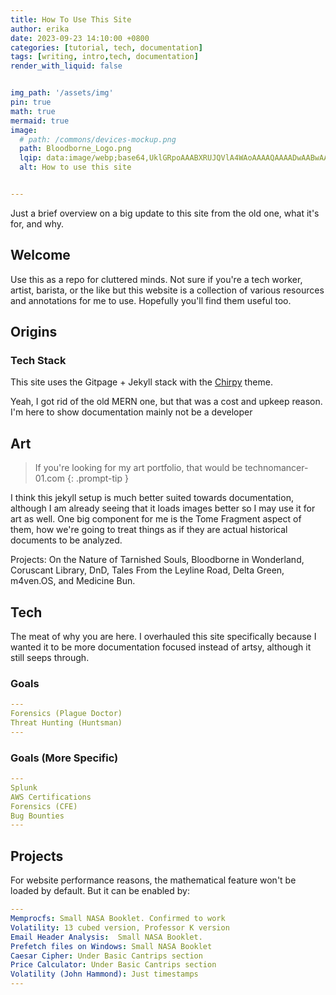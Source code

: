 ```yaml
---
title: How To Use This Site
author: erika
date: 2023-09-23 14:10:00 +0800
categories: [tutorial, tech, documentation]
tags: [writing, intro,tech, documentation]
render_with_liquid: false


img_path: '/assets/img'
pin: true
math: true
mermaid: true
image:
  # path: /commons/devices-mockup.png
  path: Bloodborne_Logo.png
  lqip: data:image/webp;base64,UklGRpoAAABXRUJQVlA4WAoAAAAQAAAADwAABwAAQUxQSDIAAAARL0AmbZurmr57yyIiqE8oiG0bejIYEQTgqiDA9vqnsUSI6H+oAERp2HZ65qP/VIAWAFZQOCBCAAAA8AEAnQEqEAAIAAVAfCWkAALp8sF8rgRgAP7o9FDvMCkMde9PK7euH5M1m6VWoDXf2FkP3BqV0ZYbO6NA/VFIAAAA
  alt: How to use this site


---
```


Just a brief overview on a big update to this site from the old one, what it's for, and why. 

## Welcome

Use this as a repo for cluttered minds. Not sure if you're a tech worker, artist, barista, or the like but this website is a collection of various resources and annotations for me to use. Hopefully you'll find them useful too. 

## Origins



<!-- When pinging my then boyfriend for ideas, we came up with the name "Scavengers' Repo", mainly as a collection of random things. 

I made the original scavengers-repo.com in 2017 to get a grasp on the whole fullstack engineering gig. Back then, I was graduating, and after yet another one of those "yeah we liked you but we felt your skills were not up to par" interviews, I felt like I needed to go back to the basics and try to understand apps before learning how to break them. 

So begins the MERN Stack, with a React+Node+AWS+Nginx approach. It was pretty good for what it was, and pretty in tune I think with the 2010s, with an aim on being a static site to showcasing a portfolio and random, interesting things. Aka, blogging. 

In 2023, I felt that while it was time to move on to other technologies. While I have kept the documentation for the previous site since I do think it was useful, I've found my focus shifting to more on the dns and cloud side of things. As much as I do enjoy getting lost in CSS and the satisfaction of finally having React components work, this is just not something I found useful i the long run, even from a web application pen-testing spin on things.  -->


### Tech Stack

This site uses the Gitpage + Jekyll stack with the [Chirpy](https://github.com/cotes2020/jekyll-theme-chirpy) theme.

Yeah, I got rid of the old MERN one, but that was a cost and upkeep reason. I'm here to show documentation mainly not be a developer


## Art 
> If you're looking for my art portfolio, that would be technomancer-01.com
{: .prompt-tip }

I think this jekyll setup is much better suited towards documentation, although I am already seeing that it loads images better so I may use it for art as well. One big component for me is the Tome Fragment aspect of them, how we're going to treat things as if they are actual historical documents to be analyzed. 

Projects: On the Nature of Tarnished Souls, Bloodborne in Wonderland, Coruscant Library, DnD, Tales From the Leyline Road, Delta Green, m4ven.OS, and Medicine Bun. 

## Tech

The meat of why you are here. I overhauled this site specifically because I wanted it to be more documentation focused instead of artsy, although it still seeps through.

### Goals

```yaml
---
Forensics (Plague Doctor)
Threat Hunting (Huntsman)
---
```
### Goals (More Specific)

```yaml
---
Splunk 
AWS Certifications
Forensics (CFE)
Bug Bounties
---
```

## Projects

For website performance reasons, the mathematical feature won't be loaded by default. But it can be enabled by:

```yaml
---
Memprocfs: Small NASA Booklet. Confirmed to work
Volatility: 13 cubed version, Professor K version
Email Header Analysis:  Small NASA Booklet.
Prefetch files on Windows: Small NASA Booklet
Caesar Cipher: Under Basic Cantrips section
Price Calculator: Under Basic Cantrips section
Volatility (John Hammond): Just timestamps
---
```





